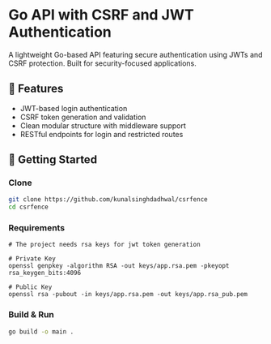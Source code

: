 # Go API with CSRF and JWT Authentication

A lightweight Go-based API featuring secure authentication using JWTs and CSRF protection. Built for security-focused applications.

## 🔐 Features

- JWT-based login authentication
- CSRF token generation and validation
- Clean modular structure with middleware support
- RESTful endpoints for login and restricted routes

## 🚀 Getting Started

### Clone

```bash
git clone https://github.com/kunalsinghdadhwal/csrfence
cd csrfence
```

### Requirements
```
# The project needs rsa keys for jwt token generation

# Private Key
openssl genpkey -algorithm RSA -out keys/app.rsa.pem -pkeyopt rsa_keygen_bits:4096

# Public Key
openssl rsa -pubout -in keys/app.rsa.pem -out keys/app.rsa_pub.pem
```

### Build & Run

```bash
go build -o main .
```

